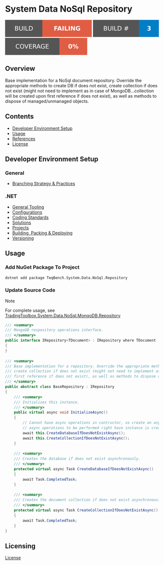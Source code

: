 # System Data NoSql Repository

![Build Status Badge](.badges/build-status.svg) ![Build Number Badge](.badges/build-number.svg) ![Coverage](.badges/code-coverage.svg)

## Overview

Base implementation for a NoSql document repository. Override the appropriate methods to create DB if does not exist, create collection if does not exist (might not need to implement as in case of MongoDB...collection will be created upon first reference if does not exist), as well as methods to dispose of managed/unmanaged objects.

## Contents
- [Developer Environment Setup](#Developer+Environment+Setup)
- [Usage](#Usage)
- [References](#References)
- [License](#License)

## Developer Environment Setup

### General
- [Branching Strategy & Practices](https://github.com/teqbench/teqbench.docs/wiki/Branching-Strategy)

### .NET
- [General Tooling](https://github.com/teqbench/teqbench.docs/wiki/.NET-General-Tooling)
- [Configurations](https://github.com/teqbench/teqbench.docs/wiki/.NET-Configuration-Standards)
- [Coding Standards](https://github.com/teqbench/teqbench.docs/wiki/.NET-Coding-Standards)
- [Solutions](https://github.com/teqbench/teqbench.docs/wiki/.NET-Solutions)
- [Projects](https://github.com/teqbench/teqbench.docs/wiki/.NET-Projects)
- [Building, Packing & Deploying](https://github.com/teqbench/teqbench.docs/wiki/.NET-Build-Process)
- [Versioning](https://github.com/teqbench/teqbench.docs/wiki/.NET-Versioning-Standards)

## Usage

### Add NuGet Package To Project

```
dotnet add package TeqBench.System.Data.NoSql.Repository
```

### Update Source Code

> [!NOTE]
> For complete usage, see [TradingToolbox.System.Data.NoSql.MongoDB.Repository](https://github.com/teqbench/tradingtoolbox.system.data.nosql.mongodb.repository)

```csharp
/// <summary>
/// MongoDB respository operations interface.
/// </summary>
public interface IRepository<TDocument> : IRepository where TDocument : IDocument
{
}

/// <summary>
/// Base implementation for a repository. Override the appropriate methods to create DB if does not exist,
/// create collection if does not exist (might not need to implement as in case of MongoDB...collection will be created upon
/// first reference if does not exist), as well as methods to dispose of managed/unmanaged objects.
/// </summary>
public abstract class BaseRepository : IRepository
{
    /// <summary>
    /// Initializes this instance.
    /// </summary>
    public virtual async void InitializeAsync()
    {
        // Cannot have async operations in contructor, so create an async init routine to ecapsulate 
        // async operations to be performed right have instance is created. 
        await this.CreateDatabaseIfDoesNotExistAsync();
        await this.CreateCollectionIfDoesNotExistAsync();
    }

    /// <summary>
    /// Creates the database if does not exist asynchronously.
    /// </summary>
    protected virtual async Task CreateDatabaseIfDoesNotExistAsync()
    {
        await Task.CompletedTask;
    }

    /// <summary>
    /// Creates the document collection if does not exist asynchronously.
    /// </summary>
    protected virtual async Task CreateCollectionIfDoesNotExistAsync()
    {
        await Task.CompletedTask;
    }
}
```

## Licensing

[License](https://github.com/teqbench/teqbench.docs/wiki/License)
